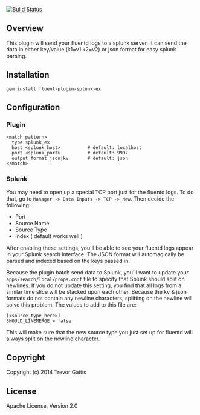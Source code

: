 [![Build Status](https://travis-ci.org/gtrevg/fluent-plugin-splunk-ex.svg?branch=master)](https://travis-ci.org/gtrevg/fluent-plugin-splunk-ex)

## Overview

This plugin will send your fluentd logs to a splunk server.  It can send the data in either
key/value (k1=v1 k2=v2) or json format for easy splunk parsing.


## Installation

    gem install fluent-plugin-splunk-ex

## Configuration

### Plugin

    <match pattern>
      type splunk_ex
      host <splunk_host>          # default: localhost
      port <splunk_port>          # default: 9997
      output_format json|kv       # default: json
    </match>

### Splunk

You may need to open up a special TCP port just for the fluentd logs.  To do that, go to
`Manager -> Data Inputs -> TCP -> New`.  Then decide the following:

* Port
* Source Name
* Source Type
* Index ( default works well )

After enabling these settings, you'll be able to see your fluentd logs appear in your Splunk search interface.
The JSON format will automagically be parsed and indexed based on the keys passed in.

Because the plugin batch send data to Splunk, you'll want to update your `apps/search/local/props.conf`
file to specify that Splunk should split on newlines. If you do not update this setting, you find that
all logs from a similar time slice will be stacked upon each other.  Because the kv & json formats do
not contain any newline characters, splitting on the newline will solve this problem.  The values to
add to this file are:

    [<source_type_here>]
    SHOULD_LINEMERGE = false
    
This will make sure that the new source type you just set up for fluentd will always split on the newline character.

## Copyright

Copyright (c) 2014 Trevor Gattis

## License

Apache License, Version 2.0


